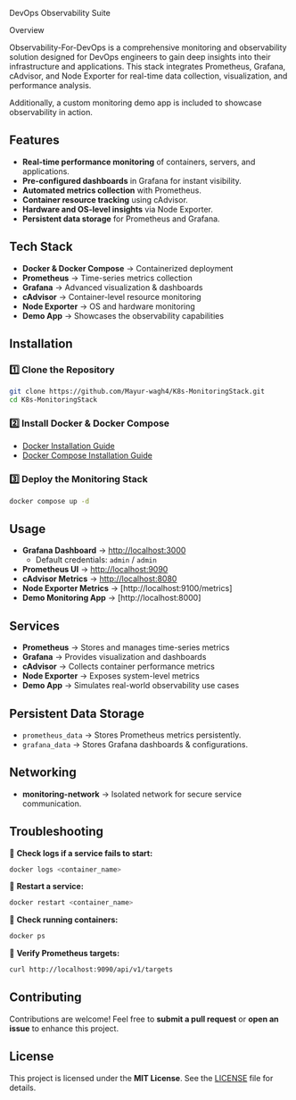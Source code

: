 DevOps Observability Suite

Overview

Observability-For-DevOps is a comprehensive monitoring and observability solution designed for DevOps engineers to gain deep insights into their infrastructure and applications. This stack integrates Prometheus, Grafana, cAdvisor, and Node Exporter for real-time data collection, visualization, and performance analysis.

Additionally, a custom monitoring demo app is included to showcase observability in action.

## Features
- **Real-time performance monitoring** of containers, servers, and applications.
- **Pre-configured dashboards** in Grafana for instant visibility.
- **Automated metrics collection** with Prometheus.
- **Container resource tracking** using cAdvisor.
- **Hardware and OS-level insights** via Node Exporter.
- **Persistent data storage** for Prometheus and Grafana.

## Tech Stack
- **Docker & Docker Compose** → Containerized deployment
- **Prometheus** → Time-series metrics collection
- **Grafana** → Advanced visualization & dashboards
- **cAdvisor** → Container-level resource monitoring
- **Node Exporter** → OS and hardware monitoring
- **Demo App** → Showcases the observability capabilities

## Installation

### 1️⃣ Clone the Repository
```bash
git clone https://github.com/Mayur-wagh4/K8s-MonitoringStack.git
cd K8s-MonitoringStack
```

### 2️⃣ Install Docker & Docker Compose
- [Docker Installation Guide](https://docs.docker.com/get-docker/)
- [Docker Compose Installation Guide](https://docs.docker.com/compose/install/)

### 3️⃣ Deploy the Monitoring Stack
```bash
docker compose up -d
```

## Usage
- **Grafana Dashboard** → [http://localhost:3000](http://localhost:3000)
  - Default credentials: `admin` / `admin`
- **Prometheus UI** → [http://localhost:9090](http://localhost:9090)
- **cAdvisor Metrics** → [http://localhost:8080](http://localhost:8080)
- **Node Exporter Metrics** → [http://localhost:9100/metrics]
- **Demo Monitoring App** → [http://localhost:8000]

## Services
- **Prometheus** → Stores and manages time-series metrics
- **Grafana** → Provides visualization and dashboards
- **cAdvisor** → Collects container performance metrics
- **Node Exporter** → Exposes system-level metrics
- **Demo App** → Simulates real-world observability use cases

## Persistent Data Storage
- `prometheus_data` → Stores Prometheus metrics persistently.
- `grafana_data` → Stores Grafana dashboards & configurations.

## Networking
- **monitoring-network** → Isolated network for secure service communication.

## Troubleshooting
🔹 **Check logs if a service fails to start:**
```bash
docker logs <container_name>
```
🔹 **Restart a service:**
```bash
docker restart <container_name>
```
🔹 **Check running containers:**
```bash
docker ps
```
🔹 **Verify Prometheus targets:**
```bash
curl http://localhost:9090/api/v1/targets
```

## Contributing
Contributions are welcome! Feel free to **submit a pull request** or **open an issue** to enhance this project.

## License
This project is licensed under the **MIT License**. See the [LICENSE](LICENSE) file for details.

